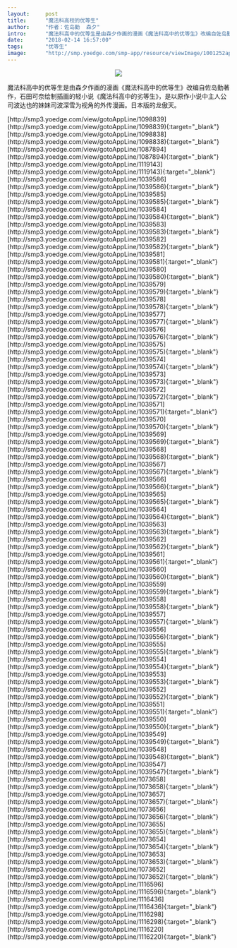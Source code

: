 ```yaml
---
layout:     post
title:      "魔法科高校的优等生"
author:     "作者：佐岛勤  森夕"
intro:      "魔法科高中的优等生是由森夕作画的漫画《魔法科高中的优等生》改编自佐岛勤著作，石田可奈绘制插画的轻小说《魔法科高中的劣等生》，是以原作小说中主人公司波达也的妹妹司波深雪为视角的外传漫画。日本版的龙傲天。"
date:       "2018-02-14 16:57:00"
tags:       "优等生"
image:      "http://smp.yoedge.com/smp-app/resource/viewImage/1001252appline.png"
---
```

<div style="text-align: center">
<p><img src="http://smp.yoedge.com/smp-app/resource/viewImage/1001252appline.png"/></p>
</div>
<p class="post-meta">
<span>魔法科高中的优等生是由森夕作画的漫画《魔法科高中的优等生》改编自佐岛勤著作，石田可奈绘制插画的轻小说《魔法科高中的劣等生》，是以原作小说中主人公司波达也的妹妹司波深雪为视角的外传漫画。日本版的龙傲天。</span>
</p>
[http://smp3.yoedge.com/view/gotoAppLine/1098839](http://smp3.yoedge.com/view/gotoAppLine/1098839){:target="_blank"}
[http://smp3.yoedge.com/view/gotoAppLine/1098838](http://smp3.yoedge.com/view/gotoAppLine/1098838){:target="_blank"}
[http://smp3.yoedge.com/view/gotoAppLine/1087894](http://smp3.yoedge.com/view/gotoAppLine/1087894){:target="_blank"}
[http://smp3.yoedge.com/view/gotoAppLine/1119143](http://smp3.yoedge.com/view/gotoAppLine/1119143){:target="_blank"}
[http://smp3.yoedge.com/view/gotoAppLine/1039586](http://smp3.yoedge.com/view/gotoAppLine/1039586){:target="_blank"}
[http://smp3.yoedge.com/view/gotoAppLine/1039585](http://smp3.yoedge.com/view/gotoAppLine/1039585){:target="_blank"}
[http://smp3.yoedge.com/view/gotoAppLine/1039584](http://smp3.yoedge.com/view/gotoAppLine/1039584){:target="_blank"}
[http://smp3.yoedge.com/view/gotoAppLine/1039583](http://smp3.yoedge.com/view/gotoAppLine/1039583){:target="_blank"}
[http://smp3.yoedge.com/view/gotoAppLine/1039582](http://smp3.yoedge.com/view/gotoAppLine/1039582){:target="_blank"}
[http://smp3.yoedge.com/view/gotoAppLine/1039581](http://smp3.yoedge.com/view/gotoAppLine/1039581){:target="_blank"}
[http://smp3.yoedge.com/view/gotoAppLine/1039580](http://smp3.yoedge.com/view/gotoAppLine/1039580){:target="_blank"}
[http://smp3.yoedge.com/view/gotoAppLine/1039579](http://smp3.yoedge.com/view/gotoAppLine/1039579){:target="_blank"}
[http://smp3.yoedge.com/view/gotoAppLine/1039578](http://smp3.yoedge.com/view/gotoAppLine/1039578){:target="_blank"}
[http://smp3.yoedge.com/view/gotoAppLine/1039577](http://smp3.yoedge.com/view/gotoAppLine/1039577){:target="_blank"}
[http://smp3.yoedge.com/view/gotoAppLine/1039576](http://smp3.yoedge.com/view/gotoAppLine/1039576){:target="_blank"}
[http://smp3.yoedge.com/view/gotoAppLine/1039575](http://smp3.yoedge.com/view/gotoAppLine/1039575){:target="_blank"}
[http://smp3.yoedge.com/view/gotoAppLine/1039574](http://smp3.yoedge.com/view/gotoAppLine/1039574){:target="_blank"}
[http://smp3.yoedge.com/view/gotoAppLine/1039573](http://smp3.yoedge.com/view/gotoAppLine/1039573){:target="_blank"}
[http://smp3.yoedge.com/view/gotoAppLine/1039572](http://smp3.yoedge.com/view/gotoAppLine/1039572){:target="_blank"}
[http://smp3.yoedge.com/view/gotoAppLine/1039571](http://smp3.yoedge.com/view/gotoAppLine/1039571){:target="_blank"}
[http://smp3.yoedge.com/view/gotoAppLine/1039570](http://smp3.yoedge.com/view/gotoAppLine/1039570){:target="_blank"}
[http://smp3.yoedge.com/view/gotoAppLine/1039569](http://smp3.yoedge.com/view/gotoAppLine/1039569){:target="_blank"}
[http://smp3.yoedge.com/view/gotoAppLine/1039568](http://smp3.yoedge.com/view/gotoAppLine/1039568){:target="_blank"}
[http://smp3.yoedge.com/view/gotoAppLine/1039567](http://smp3.yoedge.com/view/gotoAppLine/1039567){:target="_blank"}
[http://smp3.yoedge.com/view/gotoAppLine/1039566](http://smp3.yoedge.com/view/gotoAppLine/1039566){:target="_blank"}
[http://smp3.yoedge.com/view/gotoAppLine/1039565](http://smp3.yoedge.com/view/gotoAppLine/1039565){:target="_blank"}
[http://smp3.yoedge.com/view/gotoAppLine/1039564](http://smp3.yoedge.com/view/gotoAppLine/1039564){:target="_blank"}
[http://smp3.yoedge.com/view/gotoAppLine/1039563](http://smp3.yoedge.com/view/gotoAppLine/1039563){:target="_blank"}
[http://smp3.yoedge.com/view/gotoAppLine/1039562](http://smp3.yoedge.com/view/gotoAppLine/1039562){:target="_blank"}
[http://smp3.yoedge.com/view/gotoAppLine/1039561](http://smp3.yoedge.com/view/gotoAppLine/1039561){:target="_blank"}
[http://smp3.yoedge.com/view/gotoAppLine/1039560](http://smp3.yoedge.com/view/gotoAppLine/1039560){:target="_blank"}
[http://smp3.yoedge.com/view/gotoAppLine/1039559](http://smp3.yoedge.com/view/gotoAppLine/1039559){:target="_blank"}
[http://smp3.yoedge.com/view/gotoAppLine/1039558](http://smp3.yoedge.com/view/gotoAppLine/1039558){:target="_blank"}
[http://smp3.yoedge.com/view/gotoAppLine/1039557](http://smp3.yoedge.com/view/gotoAppLine/1039557){:target="_blank"}
[http://smp3.yoedge.com/view/gotoAppLine/1039556](http://smp3.yoedge.com/view/gotoAppLine/1039556){:target="_blank"}
[http://smp3.yoedge.com/view/gotoAppLine/1039555](http://smp3.yoedge.com/view/gotoAppLine/1039555){:target="_blank"}
[http://smp3.yoedge.com/view/gotoAppLine/1039554](http://smp3.yoedge.com/view/gotoAppLine/1039554){:target="_blank"}
[http://smp3.yoedge.com/view/gotoAppLine/1039553](http://smp3.yoedge.com/view/gotoAppLine/1039553){:target="_blank"}
[http://smp3.yoedge.com/view/gotoAppLine/1039552](http://smp3.yoedge.com/view/gotoAppLine/1039552){:target="_blank"}
[http://smp3.yoedge.com/view/gotoAppLine/1039551](http://smp3.yoedge.com/view/gotoAppLine/1039551){:target="_blank"}
[http://smp3.yoedge.com/view/gotoAppLine/1039550](http://smp3.yoedge.com/view/gotoAppLine/1039550){:target="_blank"}
[http://smp3.yoedge.com/view/gotoAppLine/1039549](http://smp3.yoedge.com/view/gotoAppLine/1039549){:target="_blank"}
[http://smp3.yoedge.com/view/gotoAppLine/1039548](http://smp3.yoedge.com/view/gotoAppLine/1039548){:target="_blank"}
[http://smp3.yoedge.com/view/gotoAppLine/1039547](http://smp3.yoedge.com/view/gotoAppLine/1039547){:target="_blank"}
[http://smp3.yoedge.com/view/gotoAppLine/1073658](http://smp3.yoedge.com/view/gotoAppLine/1073658){:target="_blank"}
[http://smp3.yoedge.com/view/gotoAppLine/1073657](http://smp3.yoedge.com/view/gotoAppLine/1073657){:target="_blank"}
[http://smp3.yoedge.com/view/gotoAppLine/1073656](http://smp3.yoedge.com/view/gotoAppLine/1073656){:target="_blank"}
[http://smp3.yoedge.com/view/gotoAppLine/1073655](http://smp3.yoedge.com/view/gotoAppLine/1073655){:target="_blank"}
[http://smp3.yoedge.com/view/gotoAppLine/1073654](http://smp3.yoedge.com/view/gotoAppLine/1073654){:target="_blank"}
[http://smp3.yoedge.com/view/gotoAppLine/1073653](http://smp3.yoedge.com/view/gotoAppLine/1073653){:target="_blank"}
[http://smp3.yoedge.com/view/gotoAppLine/1073652](http://smp3.yoedge.com/view/gotoAppLine/1073652){:target="_blank"}
[http://smp3.yoedge.com/view/gotoAppLine/1116596](http://smp3.yoedge.com/view/gotoAppLine/1116596){:target="_blank"}
[http://smp3.yoedge.com/view/gotoAppLine/1116436](http://smp3.yoedge.com/view/gotoAppLine/1116436){:target="_blank"}
[http://smp3.yoedge.com/view/gotoAppLine/1116298](http://smp3.yoedge.com/view/gotoAppLine/1116298){:target="_blank"}
[http://smp3.yoedge.com/view/gotoAppLine/1116220](http://smp3.yoedge.com/view/gotoAppLine/1116220){:target="_blank"}



